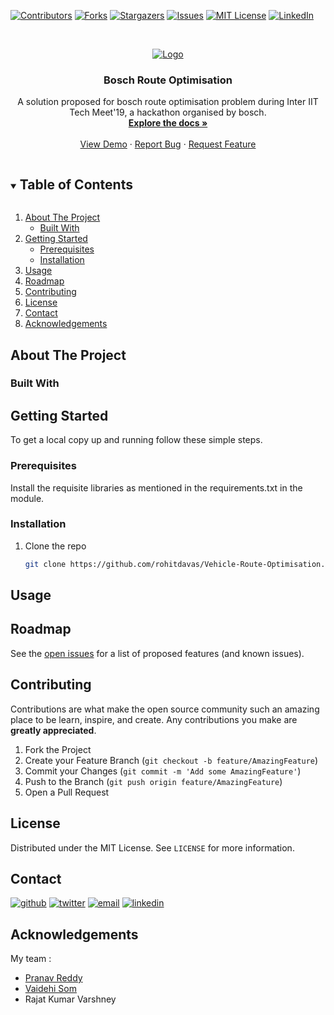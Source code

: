 <!-- PROJECT SHIELDS -->
<!--
*** I'm using markdown "reference style" links for readability.
*** Reference links are enclosed in brackets [ ] instead of parentheses ( ).
*** See the bottom of this document for the declaration of the reference variables
*** for contributors-url, forks-url, etc. This is an optional, concise syntax you may use.
*** https://www.markdownguide.org/basic-syntax/#reference-style-links

Replace 
Vehicle-Route-Optimisation
Bosch Route Optimisation
A solution proposed for bosch route optimisation problem during Inter IIT Tech Meet'19, a hackathon organised by bosch.
image.png

1. Edit section About the project
2. Change shield of built with. 
3. Change Getting started.
4. Change usage
5. 
-->

[comment]: <> ([![Status][developement-shield]][developement-shiled-url])

[![Contributors][contributors-shield]][contributors-url]
[![Forks][forks-shield]][forks-url]
[![Stargazers][stars-shield]][stars-url]
[![Issues][issues-shield]][issues-url]
[![MIT License][license-shield]][license-url]
[![LinkedIn][linkedin-shield]][linkedin-url]


<!-- PROJECT LOGO -->
<br />
<p align="center">
  <a href="https://github.com/rohitdavas/Vehicle-Route-Optimisation">
    <img src="image.png" alt="Logo">
  </a>

  <h3 align="center">Bosch Route Optimisation</h3>

  <p align="center">
    A solution proposed for bosch route optimisation problem during Inter IIT Tech Meet'19, a hackathon organised by bosch.
    <br />
    <a href="https://rohitdavas.github.io/projects/Vehicle-Route-Optimisation.html"><strong>Explore the docs »</strong></a>
    <br />
    <br />
    <a href="https://github.com/rohitdavas/Vehicle-Route-Optimisation">View Demo</a>
    ·
    <a href="https://github.com/rohitdavas/Vehicle-Route-Optimisation/issues">Report Bug</a>
    ·
    <a href="https://github.com/rohitdavas/Vehicle-Route-Optimisation/issues">Request Feature</a>
  </p>
</p>


<!-- TABLE OF CONTENTS -->
<details open="open">
  <summary><h2 style="display: inline-block">Table of Contents</h2></summary>
  <ol>
    <li>
      <a href="#about-the-project">About The Project</a>
      <ul>
        <li><a href="#built-with">Built With</a></li>
      </ul>
    </li>
    <li>
      <a href="#getting-started">Getting Started</a>
      <ul>
        <li><a href="#prerequisites">Prerequisites</a></li>
        <li><a href="#installation">Installation</a></li>
      </ul>
    </li>
    <li><a href="#usage">Usage</a></li>
    <li><a href="#roadmap">Roadmap</a></li>
    <li><a href="#contributing">Contributing</a></li>
    <li><a href="#license">License</a></li>
    <li><a href="#contact">Contact</a></li>
    <li><a href="#acknowledgements">Acknowledgements</a></li>
  </ol>
</details>



<!-- ABOUT THE PROJECT -->
## About The Project

### Built With
<!--
[![PyTorch][pytorch-shield]][pytorch-shield-url] [![Qt5][qt-shield]][qt-shield-url] [![OpenCV][opencv-shield]][opencv-shield-url]
-->

<!-- GETTING STARTED -->
## Getting Started

To get a local copy up and running follow these simple steps.

### Prerequisites
Install the requisite libraries as mentioned in the requirements.txt in the module.

### Installation

1. Clone the repo
   ```sh
   git clone https://github.com/rohitdavas/Vehicle-Route-Optimisation.git
   ```



<!-- USAGE EXAMPLES -->
## Usage

<!-- ROADMAP -->
## Roadmap

See the [open issues](https://github.com/rohitdavas/Vehicle-Route-Optimisation/issues) for a list of proposed features (and known issues).



<!-- CONTRIBUTING -->
## Contributing

Contributions are what make the open source community such an amazing place to be learn, inspire, and create. Any contributions you make are **greatly appreciated**.

1. Fork the Project
2. Create your Feature Branch (`git checkout -b feature/AmazingFeature`)
3. Commit your Changes (`git commit -m 'Add some AmazingFeature'`)
4. Push to the Branch (`git push origin feature/AmazingFeature`)
5. Open a Pull Request



<!-- LICENSE -->
## License

Distributed under the MIT License. See `LICENSE` for more information.



<!-- CONTACT -->
## Contact
[![github][github-shield]][github-shield-url]
[![twitter][twitter-shield]][twitter-shield-url]
[![email][email-shield]][email-shield-url]
[![linkedin][linkedin-shield]][linkedin-url]

<!-- ACKNOWLEDGEMENTS -->
## Acknowledgements
My team : 
- [Pranav Reddy](https://www.github.com/PranavG200)
- [Vaidehi Som](https://www.github.com/VaidehiSom)
- Rajat Kumar Varshney
<!-- MARKDOWN LINKS & IMAGES -->
<!-- https://www.markdownguide.org/basic-syntax/#reference-style-links -->

[contributors-shield]: https://img.shields.io/github/contributors/rohitdavas/Vehicle-Route-Optimisation.svg?style=for-the-badge
[contributors-url]: https://github.com/rohitdavas/Vehicle-Route-Optimisation/graphs/contributors

[forks-shield]: https://img.shields.io/github/forks/rohitdavas/Vehicle-Route-Optimisation.svg?style=for-the-badge
[forks-url]: https://github.com/rohitdavas/Vehicle-Route-Optimisation/network/members

[stars-shield]: https://img.shields.io/github/stars/rohitdavas/Vehicle-Route-Optimisation.svg?style=for-the-badge
[stars-url]: https://github.com/rohitdavas/Vehicle-Route-Optimisation/stargazers

[issues-shield]: https://img.shields.io/github/issues/rohitdavas/Vehicle-Route-Optimisation.svg?style=for-the-badge
[issues-url]: https://github.com/rohitdavas/Vehicle-Route-Optimisation/issues

[license-shield]: https://img.shields.io/github/license/rohitdavas/Vehicle-Route-Optimisation.svg?style=for-the-badge
[license-url]: https://github.com/rohitdavas/Vehicle-Route-Optimisation/blob/master/LICENSE

[linkedin-shield]: https://img.shields.io/badge/-LinkedIn-black.svg?style=for-the-badge&logo=linkedin&colorB=555
[linkedin-url]: https://linkedin.com/in/rohit-davas

[developement-shield]:https://img.shields.io/static/v1?label=Status&message=In-Developement&color=informational
[developement-shiled-url]:https://github.com/rohitdavas/Vehicle-Route-Optimisation

[pytorch-shield]:https://img.shields.io/static/v1?label=PyTorch&message=1.7.1&color=red
[pytorch-shield-url]:https://pytorch.org/

[qt-shield]:https://img.shields.io/static/v1?label=qt&message=5&color=green
[qt-shield-url]:https://www.qt.io/

[opencv-shield]: https://img.shields.io/static/v1?label=openCV&message=4.5.1&color=blue
[opencv-shield-url]:https://opencv.org

[github-shield]:https://img.shields.io/github/followers/rohitdavas?label=follow&style=social
[github-shield-url]:https://github.com/rohitdavas

[twitter-shield]:https://img.shields.io/twitter/follow/rohitdavas?label=Follow&style=social
[twitter-shield-url]:https://twitter.com/rohitdavas

[email-shield]:https://img.shields.io/static/v1?label=email&message=rohitdavas.git@gmail.com&color=blueviolet
[email-shield-url]:https://rohitdavas.github.io/ 
